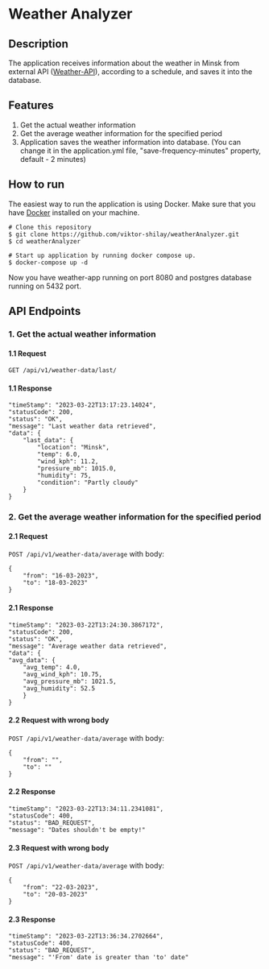 # Weather Analyzer
## Description
The application receives information about the weather in Minsk from external API ([Weather-API](https://rapidapi.com/weatherapi/api/weatherapi-com)),
according to a schedule, and saves it into the database.

## Features
1. Get the actual weather information
2. Get the average weather information for the specified period
3. Application saves the weather information into database.
   (You can change it in the application.yml file, "save-frequency-minutes" property, default - 2 minutes)

## How to run
The easiest way to run the application is using Docker.
Make sure that you have [Docker](https://www.docker.com/) installed on your machine.
```
# Clone this repository
$ git clone https://github.com/viktor-shilay/weatherAnalyzer.git
$ cd weatherAnalyzer

# Start up application by running docker compose up.
$ docker-compose up -d
```

Now you have weather-app running on port 8080 and postgres database running on 5432 port.

## API Endpoints

### 1. Get the actual weather information

#### 1.1 Request

`GET /api/v1/weather-data/last/`

#### 1.1 Response

    "timeStamp": "2023-03-22T13:17:23.14024",
    "statusCode": 200,
    "status": "OK",
    "message": "Last weather data retrieved",
    "data": {
        "last_data": {
            "location": "Minsk",
            "temp": 6.0,
            "wind_kph": 11.2,
            "pressure_mb": 1015.0,
            "humidity": 75,
            "condition": "Partly cloudy"
        }
    }

### 2. Get the average weather information for the specified period

#### 2.1 Request

`POST /api/v1/weather-data/average` with body:

    {
        "from": "16-03-2023",
        "to": "18-03-2023"
    }

#### 2.1 Response

    "timeStamp": "2023-03-22T13:24:30.3867172",
    "statusCode": 200,
    "status": "OK",
    "message": "Average weather data retrieved",
    "data": {
    "avg_data": {
        "avg_temp": 4.0,
        "avg_wind_kph": 10.75,
        "avg_pressure_mb": 1021.5,
        "avg_humidity": 52.5
        }
    }  

#### 2.2 Request with wrong body

`POST /api/v1/weather-data/average` with body:

    {
        "from": "",
        "to": ""
    }

#### 2.2 Response

    "timeStamp": "2023-03-22T13:34:11.2341081",
    "statusCode": 400,
    "status": "BAD_REQUEST",
    "message": "Dates shouldn't be empty!"

#### 2.3 Request with wrong body

`POST /api/v1/weather-data/average` with body:

    {
        "from": "22-03-2023",
        "to": "20-03-2023"
    }

#### 2.3 Response

    "timeStamp": "2023-03-22T13:36:34.2702664",
    "statusCode": 400,
    "status": "BAD_REQUEST",
    "message": "'From' date is greater than 'to' date"


